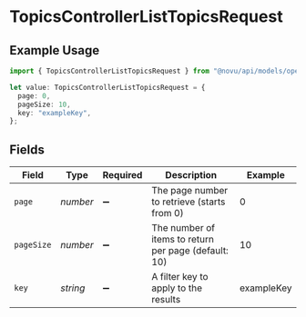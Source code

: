 # TopicsControllerListTopicsRequest

## Example Usage

```typescript
import { TopicsControllerListTopicsRequest } from "@novu/api/models/operations";

let value: TopicsControllerListTopicsRequest = {
  page: 0,
  pageSize: 10,
  key: "exampleKey",
};
```

## Fields

| Field                                                | Type                                                 | Required                                             | Description                                          | Example                                              |
| ---------------------------------------------------- | ---------------------------------------------------- | ---------------------------------------------------- | ---------------------------------------------------- | ---------------------------------------------------- |
| `page`                                               | *number*                                             | :heavy_minus_sign:                                   | The page number to retrieve (starts from 0)          | 0                                                    |
| `pageSize`                                           | *number*                                             | :heavy_minus_sign:                                   | The number of items to return per page (default: 10) | 10                                                   |
| `key`                                                | *string*                                             | :heavy_minus_sign:                                   | A filter key to apply to the results                 | exampleKey                                           |